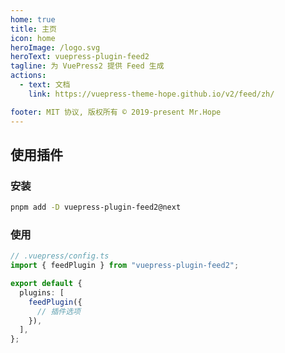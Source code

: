 ```yaml
---
home: true
title: 主页
icon: home
heroImage: /logo.svg
heroText: vuepress-plugin-feed2
tagline: 为 VuePress2 提供 Feed 生成
actions:
  - text: 文档
    link: https://vuepress-theme-hope.github.io/v2/feed/zh/

footer: MIT 协议, 版权所有 © 2019-present Mr.Hope
---
```


## 使用插件

### 安装

```bash
pnpm add -D vuepress-plugin-feed2@next
```

### 使用

```ts
// .vuepress/config.ts
import { feedPlugin } from "vuepress-plugin-feed2";

export default {
  plugins: [
    feedPlugin({
      // 插件选项
    }),
  ],
};
```

